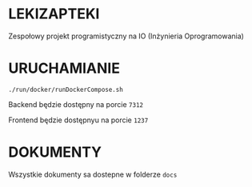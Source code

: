 # LEKIZAPTEKI
Zespołowy projekt programistyczny na IO (Inżynieria Oprogramowania)

# URUCHAMIANIE
`./run/docker/runDockerCompose.sh`

Backend będzie dostępny na porcie `7312`

Frontend będzie dostępnyu na porcie `1237`

# DOKUMENTY
Wszystkie dokumenty sa dostepne w folderze `docs`
